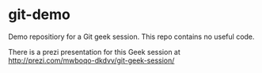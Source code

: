 git-demo
========

Demo repositiory for a Git geek session. This repo contains no useful code.

There is a prezi presentation for this Geek session at http://prezi.com/mwboqo-dkdvv/git-geek-session/
